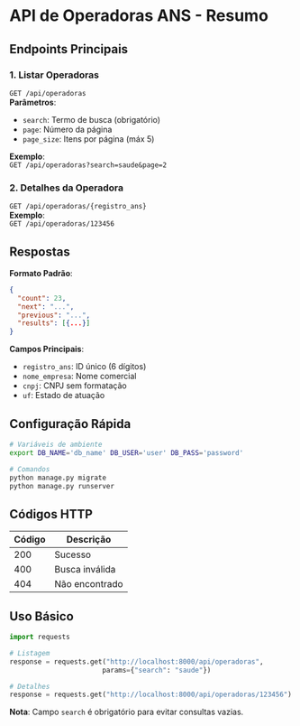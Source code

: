 # API de Operadoras ANS - Resumo

## **Endpoints Principais**
### 1. Listar Operadoras
`GET /api/operadoras`  
**Parâmetros**:  
- `search`: Termo de busca (obrigatório)  
- `page`: Número da página  
- `page_size`: Itens por página (máx 5)  

**Exemplo**:  
`GET /api/operadoras?search=saude&page=2`

### 2. Detalhes da Operadora
`GET /api/operadoras/{registro_ans}`  
**Exemplo**:  
`GET /api/operadoras/123456`

## **Respostas**
**Formato Padrão**:
```json
{
  "count": 23,
  "next": "...",
  "previous": "...",
  "results": [{...}]
}
```

**Campos Principais**:
- `registro_ans`: ID único (6 dígitos)  
- `nome_empresa`: Nome comercial  
- `cnpj`: CNPJ sem formatação  
- `uf`: Estado de atuação  


## **Configuração Rápida**
```bash
# Variáveis de ambiente
export DB_NAME='db_name' DB_USER='user' DB_PASS='password'

# Comandos
python manage.py migrate
python manage.py runserver
```

## **Códigos HTTP**
| Código | Descrição          |
|--------|--------------------|
| 200    | Sucesso            |
| 400    | Busca inválida     |
| 404    | Não encontrado     |

## **Uso Básico**
```python
import requests

# Listagem
response = requests.get("http://localhost:8000/api/operadoras", 
                       params={"search": "saude"})

# Detalhes
response = requests.get("http://localhost:8000/api/operadoras/123456")
```

**Nota**: Campo `search` é obrigatório para evitar consultas vazias.
